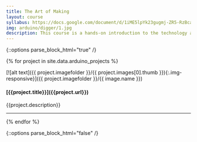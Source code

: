 ```yaml
---
title: The Art of Making
layout: course
syllabus: https://docs.google.com/document/d/1iME5lpYk23gugmj-ZR5-RzBcaOKsVtZB7jOqLTAwX4U/edit?usp=sharing
img: arduino/digger/1.jpg
description: This course is a hands-on introduction to the technology and mindsets of making. Projects will introduce students to coding, engineering, and design thinking by leveraging tools like Arduinos, 3D printers, laser cutters, and more. Wearable tech, 3D printed boats, line-following robots, and electronic music instruments are just a few examples of potential projects created in this course.
---
```


{::options parse_block_html="true" /}

{% for project in site.data.arduino_projects %}

<div class="clearfix headerText">
<div class="col-md-3 gallery">
[![alt text]({{ project.imagefolder }}/{{ project.images[0].thumb }}){:.img-responsive}]({{ project.imagefolder }}/{{ image.name }})
</div>
<div class="col-md-9">
<h4>[{{project.title}}]({{project.url}})</h4>
<p>{{project.description}}</p>
</div>
</div>
<hr>
{% endfor %}

{::options parse_block_html="false" /}
